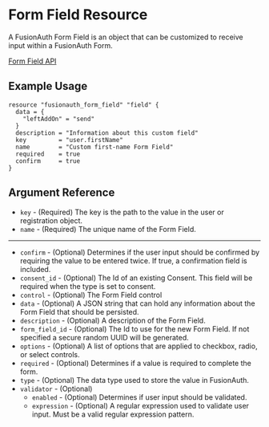 # Form Field Resource

A FusionAuth Form Field is an object that can be customized to receive input within a FusionAuth Form.

[Form Field API](https://fusionauth.io/docs/v1/tech/apis/form-fields/)

## Example Usage

```hcl
resource "fusionauth_form_field" "field" {
  data = {
    "leftAddOn" = "send"
  }
  description = "Information about this custom field"
  key         = "user.firstName"
  name        = "Custom first-name Form Field"
  required    = true
  confirm     = true
}
```

## Argument Reference

* `key` - (Required) The key is the path to the value in the user or registration object.
* `name` - (Required) The unique name of the Form Field.

---

* `confirm` - (Optional) Determines if the user input should be confirmed by requiring the value to be entered twice. If true, a confirmation field is included.
* `consent_id` - (Optional) The Id of an existing Consent. This field will be required when the type is set to consent.
* `control` - (Optional) The Form Field control
* `data` - (Optional) A JSON string that can hold any information about the Form Field that should be persisted.
* `description` - (Optional) A description of the Form Field.
* `form_field_id` - (Optional) The Id to use for the new Form Field. If not specified a secure random UUID will be generated.
* `options` - (Optional) A list of options that are applied to checkbox, radio, or select controls.
* `required` - (Optional) Determines if a value is required to complete the form.
* `type` - (Optional) The data type used to store the value in FusionAuth.
* `validator` - (Optional)
  * `enabled` - (Optional) Determines if user input should be validated.
  * `expression` - (Optional) A regular expression used to validate user input. Must be a valid regular expression pattern.
